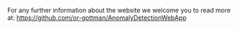 
For any further information about the website we welcome you to read more at: https://github.com/or-gottman/AnomalyDetectionWebApp
